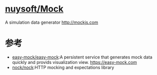 # [nuysoft/Mock](https://github.com/nuysoft/Mock)

A simulation data generator http://mockjs.com

# 参考

* [easy-mock/easy-mock](https://github.com/easy-mock/easy-mock):A persistent service that generates mock data quickly and provids visualization view. https://easy-mock.com
* [nock/nock](https://github.com/nock/nock):HTTP mocking and expectations library
